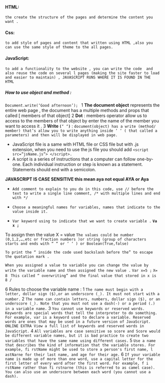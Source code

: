 #### HTML:
    the create the structure of the pages and determine the content you want .
#### Css:
    to add style of pages and content that written using HTML ,also you can use the same style of theme to the all pages.
#### JavaScript:
    to add a functionality to the website , you can write the code  and also reuse the code on several l pages (making the site faster to load and easier to maintain) , JAVASCRIPT RUNS WHERE IT IS FOUND IN THE HTML

##### How to use object and method :
`Document.write(‘Good afternoon’); `
1	**The document object** represents the entire web page , the document has a multiple methods and props that called [ members of that object]
2	**Dot** : members operator allow us to access to the members of that object by enter the name of the member you want to access it .
3	**Write `(‘ ‘)`** : `document(object) has a write (method/ member) that’s allow you to write anything inside ‘ ‘ ( that called a parameters) and then will be displayed in web page.`

* JavaScript file is a same with HTML file or CSS file but with .js extension, when you need to use the js file you should add `<script src=”jsName.js”> </script>.`
* A script is a series of instructions that a computer can follow one-by-one. Each individual instruction or step is known as a statement. Statements should end with a semicolon.

**JAVASCRIPT IS CASE SENSITIVE this mean aya not equal AYA or Aya**

* `Add comment to explain to you do in this code, use // before the text to write a single line comment, /* with multiple lines and end with */` 

* `Choose a meaningful names for variables, names that indicate to the value inside it.`

* `Var keyword using to indicate that we want to create variable .`
 **`Va x ;`**

To assign then the value 
X = value 
`The values could be number (0,1,2,…,etc or fraction numbers )or string (group of characters starts and ends with “ “ or ‘ ‘ ) or Boolean(True,false)`

`To print the “ inside the code used backslash before the” to escape the quotation mark .`

`When you assigned a value to variable you can change the value by write the variable name and then assigned the new value .`
`Var x=5 ;`
`X= 8 `
`This called “ overwriting” and the final value that stored in x is 8 /`


6 Rules to choose the variable name :
1 `The name must begin with a letter, dollar sign ($),or an underscore (_). It must not start with a number.`
2 `The name can contain letters, numbers, dollar sign ($), or an underscore (_). Note that you must not use a dash(-) or a period (.) in a variable name.`
3 `You cannot use keywords or reserved words. Keywords are special words that tell the interpreter to do something. For example, var is a keyword used to declare a variable. Reserved words are ones that may be used in a future version of JavaScript. ONLINE EXTRA View a full list of keywords and reserved words in JavaScript.`
4 `All variables are case sensitive so score and Score would be different variable names, but it is bad practice to create two variables that have the same name using different cases.`
5 `Use a name that describes the kind of information that the variable stores. For example, fi rstName might be used to store a person's first name, l astNarne for their last name, and age for their age.`
6 `If your variable name is made up of more than one word, use a capital letter for the first letter of every word after the first word. For example, f i rstName rather than fi rstnarne (this is referred to as camel case). You can also use an underscore between each word (you cannot use a dash).`

